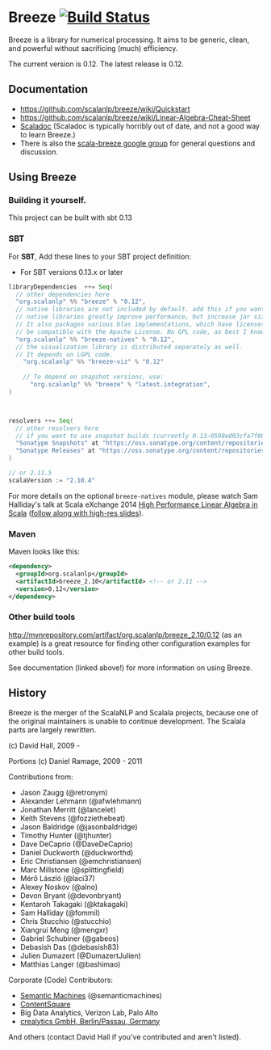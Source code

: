 # Breeze [![Build Status](https://travis-ci.org/scalanlp/breeze.png?branch=master)](https://travis-ci.org/scalanlp/breeze)

Breeze is a library for numerical processing. It aims to be generic, clean, and powerful without sacrificing (much) efficiency.

The current version is 0.12. The latest release is 0.12.

## Documentation

* https://github.com/scalanlp/breeze/wiki/Quickstart
* https://github.com/scalanlp/breeze/wiki/Linear-Algebra-Cheat-Sheet
* [Scaladoc](http://www.scalanlp.org/api/breeze/) (Scaladoc is typically horribly out of date, and not a good way to learn Breeze.)
* There is also the [scala-breeze google group](https://groups.google.com/forum/#!forum/scala-breeze) for general questions and discussion.

## Using Breeze

### Building it yourself.

This project can be built with sbt 0.13

### SBT

For **SBT**, Add these lines to your SBT project definition:

* For SBT versions 0.13.x or later

```scala
libraryDependencies  ++= Seq(
  // other dependencies here
  "org.scalanlp" %% "breeze" % "0.12",
  // native libraries are not included by default. add this if you want them (as of 0.7)
  // native libraries greatly improve performance, but increase jar sizes. 
  // It also packages various blas implementations, which have licenses that may or may not
  // be compatible with the Apache License. No GPL code, as best I know.
  "org.scalanlp" %% "breeze-natives" % "0.12",
  // the visualization library is distributed separately as well. 
  // It depends on LGPL code.
    "org.scalanlp" %% "breeze-viz" % "0.12"
    
    // To depend on snapshot versions, use:
      "org.scalanlp" %% "breeze" % "latest.integration",
)



resolvers ++= Seq(
  // other resolvers here
  // if you want to use snapshot builds (currently 0.13-0598e003cfa7f00f76919aa556009ad6d4fc1332-SNAPSHOT), use this.
  "Sonatype Snapshots" at "https://oss.sonatype.org/content/repositories/snapshots/",
  "Sonatype Releases" at "https://oss.sonatype.org/content/repositories/releases/"
)

// or 2.11.5
scalaVersion := "2.10.4"
```

For more details on the optional `breeze-natives` module, please watch Sam Halliday's talk at Scala eXchange 2014 [High Performance Linear Algebra in Scala](https://skillsmatter.com/skillscasts/5849-high-performance-linear-algebra-in-scala) ([follow along with high-res slides](http://fommil.github.io/scalax14/#/)).


### Maven

Maven looks like this:

```xml
<dependency>
  <groupId>org.scalanlp</groupId>
  <artifactId>breeze_2.10</artifactId> <!-- or 2.11 -->
  <version>0.12</version>
</dependency>
```

### Other build tools

http://mvnrepository.com/artifact/org.scalanlp/breeze_2.10/0.12 (as an example) is a great resource for finding other configuration examples for other build tools.

See documentation (linked above!) for more information on using Breeze.

## History

Breeze is the merger of the ScalaNLP and Scalala projects, because one of the original maintainers is unable to continue development. The Scalala parts are largely rewritten.

(c) David Hall, 2009 -

Portions (c) Daniel Ramage, 2009 - 2011

Contributions from:

* Jason Zaugg (@retronym)
* Alexander Lehmann (@afwlehmann)
* Jonathan Merritt (@lancelet)
* Keith Stevens (@fozziethebeat)
* Jason Baldridge (@jasonbaldridge)
* Timothy Hunter (@tjhunter)
* Dave DeCaprio (@DaveDeCaprio)
* Daniel Duckworth (@duckworthd)
* Eric Christiansen (@emchristiansen)
* Marc Millstone (@splittingfield)
* Mérő László (@laci37)
* Alexey Noskov (@alno)
* Devon Bryant (@devonbryant)
* Kentaroh Takagaki (@ktakagaki)
* Sam Halliday (@fommil)
* Chris Stucchio (@stucchio)
* Xiangrui Meng (@mengxr)
* Gabriel Schubiner (@gabeos)
* Debasish Das (@debasish83)
* Julien Dumazert (@DumazertJulien)
* Matthias Langer (@bashimao)

Corporate (Code) Contributors:
* [Semantic Machines](http://www.semanticmachines.com/) (@semanticmachines)
* [ContentSquare](http://www.contentsquare.com/en/)
* Big Data Analytics, Verizon Lab, Palo Alto
* [crealytics GmbH, Berlin/Passau, Germany](https://crealytics.com/)


And others (contact David Hall if you've contributed and aren't listed).
